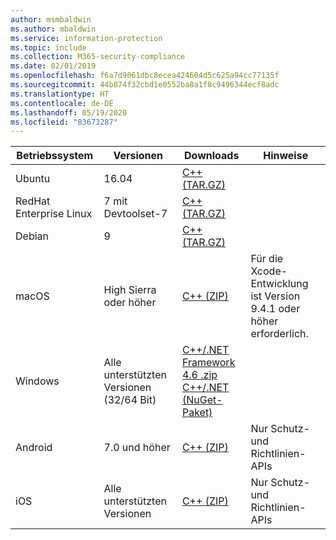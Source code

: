 ```yaml
---
author: msmbaldwin
ms.author: mbaldwin
ms.service: information-protection
ms.topic: include
ms.collection: M365-security-compliance
ms.date: 02/01/2019
ms.openlocfilehash: f6a7d9061dbc8ecea424604d5c625a94cc77135f
ms.sourcegitcommit: 44b874f32cbd1e0552ba8a1f8c9496344ecf8adc
ms.translationtype: HT
ms.contentlocale: de-DE
ms.lasthandoff: 05/19/2020
ms.locfileid: "83673287"
---
```

| Betriebssystem        | Versionen                          | Downloads                                                                                                                            | Hinweise                                        |
| ----------------------- | --------------------------------- | ------------------------------------------------------------------------------------------------------------------------------------ | -------------------------------------------- |
| Ubuntu                  | 16.04                             | [C++ (TAR.GZ)](https://aka.ms/mipsdkbinaries)                                                                                          |                                              |
| RedHat Enterprise Linux | 7 mit Devtoolset-7               | [C++ (TAR.GZ)](https://aka.ms/mipsdkbinaries)                                                                                          |                                              |
| Debian                  | 9                                 | [C++ (TAR.GZ)](https://aka.ms/mipsdkbinaries)                                                                                          |                                              |
| macOS                   | High Sierra oder höher             | [C++ (ZIP)](https://aka.ms/mipsdkbinaries)                                                                                            | Für die Xcode-Entwicklung ist Version 9.4.1 oder höher erforderlich. |
| Windows                 | Alle unterstützten Versionen (32/64 Bit) | [C++/.NET Framework 4.6 .zip](https://aka.ms/mipsdkbinaries)<br>[C++/.NET (NuGet-Paket)](https://www.nuget.org/packages?q=Microsoft.InformationProtection) |                                              |
| Android                 | 7.0 und höher                     | [C++ (ZIP)](https://aka.ms/mipsdkbinaries)                                                                                            | Nur Schutz- und Richtlinien-APIs             |
| iOS                     | Alle unterstützten Versionen            | [C++ (ZIP)](https://aka.ms/mipsdkbinaries)                                                                                            | Nur Schutz- und Richtlinien-APIs                        |

